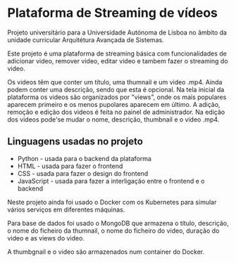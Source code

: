 #  Plataforma de Streaming de vídeos
Projeto universitário para a Universidade Autónoma de Lisboa no âmbito da unidade curricular Arquitétura Avançada de Sistemas.   

Este projeto é uma plataforma de streaming básica com funcionalidades de adicionar video, remover video, editar video e tambem fazer o streaming do video.   

Os videos têm que conter um título, uma thumnail e um video .mp4. Ainda podem conter uma descrição, sendo que esta é opcional.
Na tela inicial da plataforma os videos são organizados por "views", onde os mais populares aparecem primeiro e os menos pupolares aparecem em último.
A adição, remoção e edição dos videos é feita no painel de administrador.
Na edição dos videos pode'se mudar o nome, descrição, thumbnail e o video .mp4.

## Linguagens usadas no projeto
- Python - usada para o backend da plataforma
- HTML - usada para fazer o frontend
- CSS - usada para fazer o design do frontend
- JavaScript - usada para fazer a interligação entre o frontend e o backend

Neste projeto ainda foi usado o Docker com os Kubernetes para simular vários serviços em diferentes máquinas.  

Para base de dados foi usado o MongoDB que armazena o título, descrição, o nome do ficheiro da thumnail, o nome do ficheiro do video, duração do video e as views do video.  

A thumbgnail e o video são armazenados num container do Docker.  
